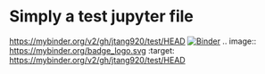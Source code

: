 # Simply a test jupyter file
https://mybinder.org/v2/gh/jtang920/test/HEAD
[![Binder](https://mybinder.org/badge_logo.svg)](https://mybinder.org/v2/gh/jtang920/test/HEAD)
.. image:: https://mybinder.org/badge_logo.svg
 :target: https://mybinder.org/v2/gh/jtang920/test/HEAD
